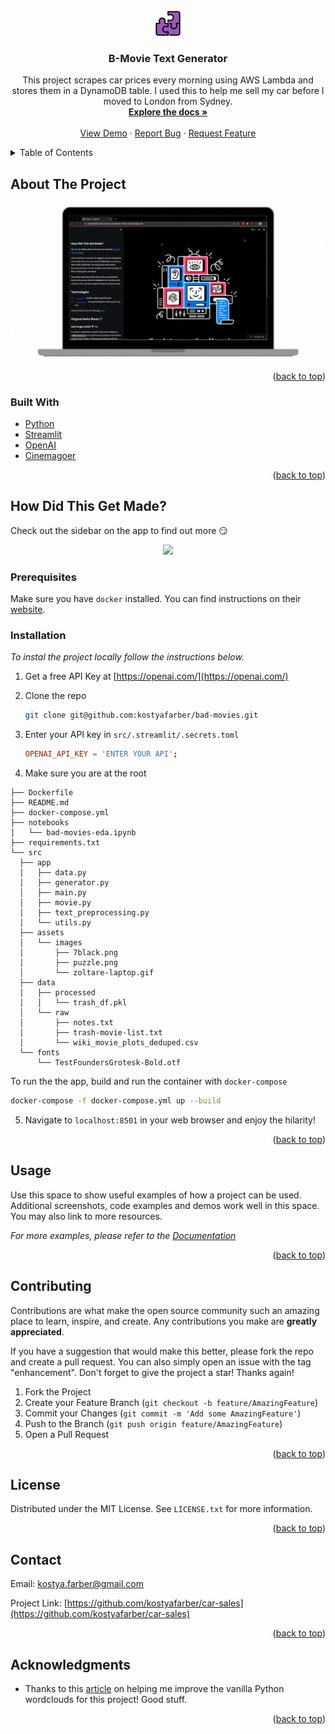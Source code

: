 <div id="top"></div>
<!--
*** Thanks for checking out the Best-README-Template. If you have a suggestion
*** that would make this better, please fork the repo and create a pull request
*** or simply open an issue with the tag "enhancement".
*** Don't forget to give the project a star!
*** Thanks again! Now go create something AMAZING! :D
-->



<!-- PROJECT SHIELDS -->
<!--
*** I'm using markdown "reference style" links for readability.
*** Reference links are enclosed in brackets [ ] instead of parentheses ( ).
*** See the bottom of this document for the declaration of the reference variables
*** for contributors-url, forks-url, etc. This is an optional, concise syntax you may use.
*** https://www.markdownguide.org/basic-syntax/#reference-style-links
-->

<!-- PROJECT LOGO -->
<br />
<div align="center">
  <a href="https://kostyafarber.github.io"/>
    <img src="src/assets/images/puzzle.png" alt="Logo" width="40" height="40">
  </a>

<h3 align="center">B-Movie Text Generator</h3>

  <p align="center">
    This project scrapes car prices every morning using AWS Lambda and stores them in a DynamoDB table. I used this to help me sell my car before I moved to London from Sydney.
    <br />
    <a href="https://github.com/kostyafarber/car-sales"><strong>Explore the docs »</strong></a>
    <br />
    <br />
    <a href="https://github.com/kostyafarber/car-sales">View Demo</a>
    ·
    <a href="https://github.com/kostyafarber/car-sales/issues">Report Bug</a>
    ·
    <a href="https://github.com/kostyafarber/car-sales/issues">Request Feature</a>
  </p>
</div>



<!-- TABLE OF CONTENTS -->
<details>
  <summary>Table of Contents</summary>
  <ol>
    <li>
      <a href="#about-the-project">About The Project</a>
      <ul>
        <li><a href="#built-with">Built With</a></li>
      </ul>
    </li>
    <li>
      <a href="#getting-started">Getting Started</a>
      <ul>
        <li><a href="#prerequisites">Prerequisites</a></li>
        <li><a href="#installation">Installation</a></li>
      </ul>
    </li>
    <li><a href="#usage">Usage</a></li>
    <li><a href="#roadmap">Roadmap</a></li>
    <li><a href="#contributing">Contributing</a></li>
    <li><a href="#license">License</a></li>
    <li><a href="#contact">Contact</a></li>
    <li><a href="#acknowledgments">Acknowledgments</a></li>
  </ol>
</details>



<!-- ABOUT THE PROJECT -->
## About The Project

[![Product Name Screen Shot][product-screenshot]](https://example.com)

<p align="right">(<a href="#top">back to top</a>)</p>



### Built With

* [Python](https://nextjs.org/)
* [Streamlit](https://reactjs.org/)
* [OpenAI](https://vuejs.org/)
* [Cinemagoer](https://vuejs.org/)

<p align="right">(<a href="#top">back to top</a>)</p>



<!-- GETTING STARTED -->
## How Did This Get Made?
Check out the sidebar on the app to find out more 😏

<p align="center">
  <img src="https://media.giphy.com/media/bbWHn9uZc0dxsWTm5E/giphy.gif" width='800'>
</p>

### Prerequisites

Make sure you have `docker` installed. You can find instructions on their [website](https://docs.docker.com/get-docker/).  

### Installation

_To instal the project locally follow the instructions below._

1. Get a free API Key at [https://openai.com/](https://openai.com/)

2. Clone the repo
   ```sh
   git clone git@github.com:kostyafarber/bad-movies.git
   ```

3. Enter your API key in `src/.streamlit/.secrets.toml`
   ```toml
   OPENAI_API_KEY = 'ENTER YOUR API';
   ```

4. Make sure you are at the root

  ```project
├── Dockerfile
├── README.md
├── docker-compose.yml
├── notebooks
│   └── bad-movies-eda.ipynb
├── requirements.txt
└── src
    ├── app
    │   ├── data.py
    │   ├── generator.py
    │   ├── main.py
    │   ├── movie.py
    │   ├── text_preprocessing.py
    │   └── utils.py
    ├── assets
    │   └── images
    │       ├── 7black.png
    │       ├── puzzle.png
    │       └── zoltare-laptop.gif
    ├── data
    │   ├── processed
    │   │   └── trash_df.pkl
    │   └── raw
    │       ├── notes.txt
    │       ├── trash-movie-list.txt
    │       └── wiki_movie_plots_deduped.csv
    └── fonts
        └── TestFoundersGrotesk-Bold.otf
  ```


To run the the app, build and run the container with `docker-compose`

  ```sh
  docker-compose -f docker-compose.yml up --build               
  ```

5. Navigate to `localhost:8501` in your web browser and enjoy the hilarity!

<p align="right">(<a href="#readme-top">back to top</a>)</p>

<!-- USAGE EXAMPLES -->
## Usage

Use this space to show useful examples of how a project can be used. Additional screenshots, code examples and demos work well in this space. You may also link to more resources.

_For more examples, please refer to the [Documentation](https://example.com)_

<p align="right">(<a href="#top">back to top</a>)</p>

<!-- CONTRIBUTING -->
## Contributing

Contributions are what make the open source community such an amazing place to learn, inspire, and create. Any contributions you make are **greatly appreciated**.

If you have a suggestion that would make this better, please fork the repo and create a pull request. You can also simply open an issue with the tag "enhancement".
Don't forget to give the project a star! Thanks again!

1. Fork the Project
2. Create your Feature Branch (`git checkout -b feature/AmazingFeature`)
3. Commit your Changes (`git commit -m 'Add some AmazingFeature'`)
4. Push to the Branch (`git push origin feature/AmazingFeature`)
5. Open a Pull Request

<p align="right">(<a href="#top">back to top</a>)</p>



<!-- LICENSE -->
## License

Distributed under the MIT License. See `LICENSE.txt` for more information.

<p align="right">(<a href="#top">back to top</a>)</p>

<!-- CONTACT -->
## Contact

Email: kostya.farber@gmail.com

Project Link: [https://github.com/kostyafarber/car-sales](https://github.com/kostyafarber/car-sales)

<p align="right">(<a href="#top">back to top</a>)</p>



<!-- ACKNOWLEDGMENTS -->
## Acknowledgments

* Thanks to this [article](https://towardsdatascience.com/how-to-make-word-clouds-in-python-that-dont-suck-86518cdcb61f) on helping me improve the vanilla Python wordclouds for this project! Good stuff.

<p align="right">(<a href="#top">back to top</a>)</p>



<!-- MARKDOWN LINKS & IMAGES -->
<!-- https://www.markdownguide.org/basic-syntax/#reference-style-links -->
[contributors-shield]: https://img.shields.io/github/contributors/kostyafarber/car-sales.svg?style=for-the-badge
[contributors-url]: https://github.com/kostyafarber/car-sales/graphs/contributors
[forks-shield]: https://img.shields.io/github/forks/kostyafarber/car-sales.svg?style=for-the-badge
[forks-url]: https://github.com/kostyafarber/car-sales/network/members
[stars-shield]: https://img.shields.io/github/stars/kostyafarber/car-sales.svg?style=for-the-badge
[stars-url]: https://github.com/kostyafarber/car-sales/stargazers
[issues-shield]: https://img.shields.io/github/issues/kostyafarber/car-sales.svg?style=for-the-badge
[issues-url]: https://github.com/kostyafarber/car-sales/issues
[license-shield]: https://img.shields.io/github/license/kostyafarber/car-sales.svg?style=for-the-badge
[license-url]: https://github.com/kostyafarber/car-sales/blob/master/LICENSE.txt
[linkedin-shield]: https://img.shields.io/badge/-LinkedIn-black.svg?style=for-the-badge&logo=linkedin&colorB=555
[linkedin-url]: https://linkedin.com/in/kostyafarber
[product-screenshot]: src/assets/images/zoltare-laptop.gif

